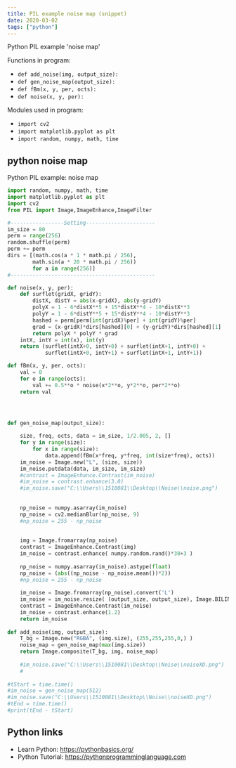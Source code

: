 ```yaml
---
title: PIL example noise map (snippet)
date: 2020-03-02
tags: ["python"]
---
```

Python PIL example 'noise map'

Functions in program: 
* `def add_noise(img, output_size):`
* `def gen_noise_map(output_size):`
* `def fBm(x, y, per, octs):`
* `def noise(x, y, per):`

Modules used in program: 
* `import cv2`
* `import matplotlib.pyplot as plt`
* `import random, numpy, math, time`

## python noise map

Python PIL example: noise map

```python
import random, numpy, math, time
import matplotlib.pyplot as plt
import cv2
from PIL import Image,ImageEnhance,ImageFilter

#-----------------Setting----------------------
im_size = 80
perm = range(256)
random.shuffle(perm)
perm += perm
dirs = [(math.cos(a * 1 * math.pi / 256),
        math.sin(a * 20 * math.pi / 256))
        for a in range(256)]
#----------------------------------------------

def noise(x, y, per):
    def surflet(gridX, gridY):
        distX, distY = abs(x-gridX), abs(y-gridY)
        polyX = 1 - 6*distX**5 + 15*distX**4 - 10*distX**3
        polyY = 1 - 6*distY**5 + 15*distY**4 - 10*distY**3
        hashed = perm[perm[int(gridX)%per] + int(gridY)%per]
        grad = (x-gridX)*dirs[hashed][0] + (y-gridY)*dirs[hashed][1]
        return polyX * polyY * grad
    intX, intY = int(x), int(y)
    return (surflet(intX+0, intY+0) + surflet(intX+1, intY+0) +
            surflet(intX+0, intY+1) + surflet(intX+1, intY+1))

def fBm(x, y, per, octs):
    val = 0
    for o in range(octs):
        val += 0.5**o * noise(x*2**o, y*2**o, per*2**o)
    return val




def gen_noise_map(output_size):
    
    size, freq, octs, data = im_size, 1/2.005, 2, []
    for y in range(size):
        for x in range(size):
            data.append(fBm(x*freq, y*freq, int(size*freq), octs))
    im_noise = Image.new("L", (size, size))
    im_noise.putdata(data, im_size, im_size)
    #contrast = ImageEnhance.Contrast(im_noise)
    #im_noise = contrast.enhance(3.0)
    #im_noise.save("C:\\Users\\1510081\\Desktop\\Noise\\noise.png")
    
    
    np_noise = numpy.asarray(im_noise)
    np_noise = cv2.medianBlur(np_noise, 9)
    #np_noise = 255 - np_noise
    
    
    img = Image.fromarray(np_noise)
    contrast = ImageEnhance.Contrast(img)
    im_noise = contrast.enhance( numpy.random.rand()*30+3 )
    
    np_noise = numpy.asarray(im_noise).astype(float)
    np_noise = (abs((np_noise - np_noise.mean())*2))
    #np_noise = 255 - np_noise
    
    im_noise = Image.fromarray(np_noise).convert('L')
    im_noise = im_noise.resize( (output_size, output_size), Image.BILINEAR )
    contrast = ImageEnhance.Contrast(im_noise)
    im_noise = contrast.enhance(1.2)
    return im_noise
    
def add_noise(img, output_size):
    T_bg = Image.new("RGBA", (img.size), (255,255,255,0,) )
    noise_map = gen_noise_map(max(img.size))
    return Image.composite(T_bg, img, noise_map)
    
    #im_noise.save("C:\\Users\\1510081\\Desktop\\Noise\\noiseXD.png")
    #
    
#tStart = time.time()
#im_noise = gen_noise_map(512)
#im_noise.save("C:\\Users\\1510081\\Desktop\\Noise\\noiseXD.png")
#tEnd = time.time()
#print(tEnd - tStart)

```

## Python links

- Learn Python: https://pythonbasics.org/
- Python Tutorial: https://pythonprogramminglanguage.com
